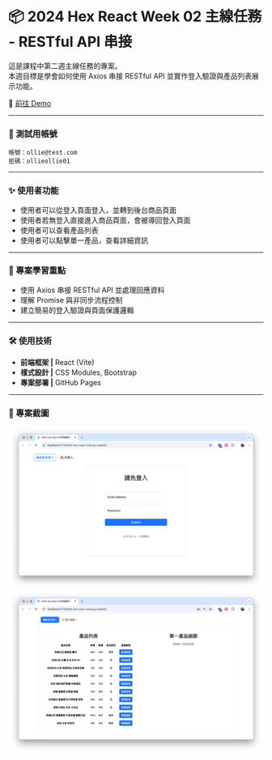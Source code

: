 # 📦 2024 Hex React Week 02 主線任務 - RESTful API 串接

這是課程中第二週主線任務的專案。  
本週目標是學會如何使用 Axios 串接 RESTful API 並實作登入驗證與產品列表展示功能。

🔗 [前往 Demo](https://itsdaiyy.github.io/2024-hex-react-training-week02/)

---

### 🚀 測試用帳號

```
帳號：ollie@test.com
密碼：ollieollie01
```

---

### ✨ 使用者功能

- 使用者可以從登入頁面登入，並轉到後台商品頁面
- 使用者若無登入直接進入商品頁面，會被導回登入頁面
- 使用者可以查看產品列表
- 使用者可以點擊單一產品，查看詳細資訊

---

### 🎯 專案學習重點

- 使用 Axios 串接 RESTful API 並處理回應資料
- 理解 Promise 與非同步流程控制
- 建立簡易的登入驗證與頁面保護邏輯

---

### 🛠 使用技術

- **前端框架 |** React (Vite)
- **樣式設計 |** CSS Modules, Bootstrap
- **專案部署 |** GitHub Pages

---

### 📸 專案截圖

![專案螢幕截圖](./docs/專案預覽圖.png)
![專案螢幕截圖2](./docs/專案預覽圖2.png)
